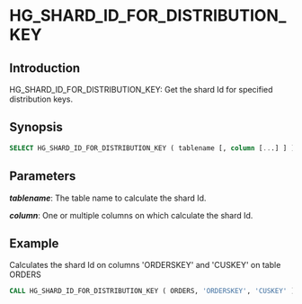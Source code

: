 # HG_SHARD_ID_FOR_DISTRIBUTION_KEY

## Introduction

HG_SHARD_ID_FOR_DISTRIBUTION_KEY: Get the shard Id for specified distribution keys.
## Synopsis

```sql
SELECT HG_SHARD_ID_FOR_DISTRIBUTION_KEY ( tablename [, column [...] ] )
```
## Parameters

_**tablename**_:  The table name to calculate the shard Id.

_**column**_:  One or multiple columns on which calculate the shard Id.

## Example

Calculates the shard Id on columns 'ORDERSKEY' and 'CUSKEY' on table ORDERS
```sql
CALL HG_SHARD_ID_FOR_DISTRIBUTION_KEY ( ORDERS, 'ORDERSKEY', 'CUSKEY' );
```